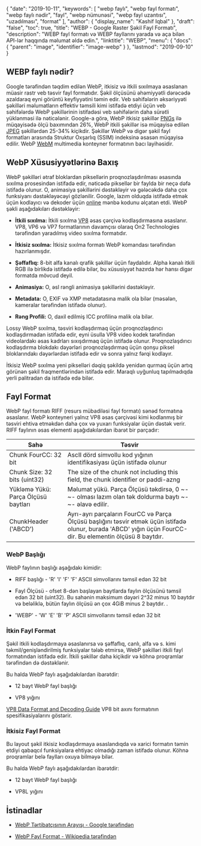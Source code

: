 {
  "date": "2019-10-11",
  "keywords": [
"webp faylı",
"webp fayl formatı",
"webp faylı nədir",
"fayl",
"webp nümunəsi",
"webp fayl uzantısı",
"uzadılması",
"format"
],
  "author": {
    "display_name": "Kashif Iqbal"
},
  "draft": "false",
  "toc": true,
  "title": "WEBP - Google Raster Şəkil Fayl Formatı",
  "description": "WEBP fayl formatı və WEBP fayllarını yarada və aça bilən API-lər haqqında məlumat əldə edin.",
  "linktitle": "WEBP",
  "menu": {
    "docs": {
      "parent": "image",
      "identifier": "image-webp"
}
},
  "lastmod": "2019-09-10"
}

## WEBP faylı nədir?

Google tərəfindən təqdim edilən WebP, itkisiz və itkili sıxılmaya əsaslanan müasir rastr veb təsvir fayl formatıdır. Şəkil ölçüsünü əhəmiyyətli dərəcədə azaldaraq eyni görüntü keyfiyyətini təmin edir. Veb səhifələrin əksəriyyəti şəkilləri məlumatların effektiv təmsili kimi istifadə etdiyi üçün veb səhifələrdə WebP şəkillərinin istifadəsi veb səhifələrin daha sürətli yüklənməsi ilə nəticələnir. Google-a görə, WebP itkisiz şəkillər [PNGs](/image/png/) ilə müqayisədə ölçü baxımından 26%, WebP itkili şəkillər isə müqayisə edilən [JPEG](/image/jpeg/) şəkillərdən 25-34% kiçikdir. Şəkillər WebP və digər şəkil fayl formatları arasında Struktur Oxşarlıq (SSIM) indeksinə əsasən müqayisə edilir. WebP [WebM](https://en.wikipedia.org/wiki/WebM) multimedia konteyner formatının bacı layihəsidir.

## WebP Xüsusiyyətlərinə Baxış ##

WebP şəkilləri ətraf bloklardan piksellərin proqnozlaşdırılması əsasında sıxılma prosesindən istifadə edir, nəticədə piksellər bir faylda bir neçə dəfə istifadə olunur. O, animasiya şəkillərini dəstəkləyir və gələcəkdə daha çox funksiyanı dəstəkləyəcəyi gözlənilir. Google, lazım olduqda istifadə etmək üçün kodlayıcı və dekoder üçün [online](https://developers.google.com/speed/webp/download) mənbə kodunu əlçatan etdi. WebP şəkli aşağıdakıları dəstəkləyir:

* **İtkili sıxılma:** İtkili sıxılma [VP8](https://en.wikipedia.org/wiki/VP8) əsas çərçivə kodlaşdırmasına əsaslanır. VP8, VP6 və VP7 formatlarının davamçısı olaraq On2 Technologies tərəfindən yaradılmış video sıxılma formatıdır.

* **İtkisiz sıxılma:** İtkisiz sıxılma formatı WebP komandası tərəfindən hazırlanmışdır.

* **Şəffaflıq:** 8-bit alfa kanalı qrafik şəkillər üçün faydalıdır. Alpha kanalı itkili RGB ilə birlikdə istifadə edilə bilər, bu xüsusiyyət hazırda hər hansı digər formatda mövcud deyil.

* **Animasiya:** O, əsl rəngli animasiya şəkillərini dəstəkləyir.

* **Metadata:** O, EXIF və XMP metadatasına malik ola bilər (məsələn, kameralar tərəfindən istifadə olunur).

* **Rəng Profili:** O, daxil edilmiş ICC profilinə malik ola bilər.


Lossy WebP sıxılma, təsviri kodlaşdırmaq üçün proqnozlaşdırıcı kodlaşdırmadan istifadə edir, eyni üsulla VP8 video kodek tərəfindən videolardakı əsas kadrları sıxışdırmaq üçün istifadə olunur. Proqnozlaşdırıcı kodlaşdırma blokdakı dəyərləri proqnozlaşdırmaq üçün qonşu piksel bloklarındakı dəyərlərdən istifadə edir və sonra yalnız fərqi kodlayır.

İtkisiz WebP sıxılma yeni pikselləri dəqiq şəkildə yenidən qurmaq üçün artıq görünən şəkil fraqmentlərindən istifadə edir. Maraqlı uyğunluq tapılmadıqda yerli palitradan da istifadə edə bilər.

## Fayl Format ##

WebP fayl formatı RIFF (resurs mübadiləsi fayl formatı) sənəd formatına əsaslanır. WebP konteyneri yalnız VP8 əsas çərçivəsi kimi kodlanmış bir təsviri ehtiva etməkdən daha çox və yuxarı funksiyalar üçün dəstək verir. RIFF faylının əsas elementi aşağıdakılardan ibarət bir parçadır:


|Sahə|Təsvir
---|---|
|Chunk FourCC: 32 bit|AscII dörd simvollu kod yığının identifikasiyası üçün istifadə olunur
|Chunk Size: 32 bits (uint32)|The size of the chunk not including this field, the chunk identifier or paddi-azng
|Yükləmə Yükü: Parça Ölçüsü baytları|Məlumat yükü. Parça Ölçüsü təkdirsə, 0 ~-~- olması lazım olan tək doldurma baytı ~-~- əlavə edilir.
|ChunkHeader ('ABCD')|Ayrı-ayrı parçaların FourCC və Parça Ölçüsü başlığını təsvir etmək üçün istifadə olunur, burada 'ABCD' yığın üçün FourCC-dir. Bu elementin ölçüsü 8 baytdır.

### WebP Başlığı ###

WebP faylının başlığı aşağıdakı kimidir:

* RIFF başlığı - 'R' 'I' 'F' 'F' ASCII simvollarını təmsil edən 32 bit

* Fayl Ölçüsü - ofset 8-dən başlayan baytlarda faylın ölçüsünü təmsil edən 32 bit (uint32). Bu sahənin maksimum dəyəri 2^32 minus 10 baytdır və beləliklə, bütün faylın ölçüsü ən çox 4GiB minus 2 baytdır. .

* 'WEBP' - 'W' 'E' 'B' 'P' ASCII simvollarını təmsil edən 32 bit


### İtkin Fayl Format ###

Şəkil itkili kodlaşdırmaya əsaslanırsa və şəffaflıq, canlı, alfa və s. kimi təkmil/genişləndirilmiş funksiyalar tələb etmirsə, WebP şəkilləri itkili fayl formatından istifadə edir. İtkili şəkillər daha kiçikdir və köhnə proqramlar tərəfindən də dəstəklənir.

Bu halda WebP faylı aşağıdakılardan ibarətdir:

* 12 bayt WebP fayl başlığı

* VP8 yığını


[VP8 Data Format and Decoding Guide](https://tools.ietf.org/html/rfc6386) VP8 bit axını formatının spesifikasiyalarını göstərir.

### İtkisiz Fayl Format ###

Bu layout şəkil itkisiz kodlaşdırmaya əsaslandıqda və xarici formatın təmin etdiyi qabaqcıl funksiyalara ehtiyac olmadığı zaman istifadə olunur. Köhnə proqramlar belə faylları oxuya bilməyə bilər.

Bu halda WebP faylı aşağıdakılardan ibarətdir:

* 12 bayt WebP fayl başlığı

* VP8L yığını


## İstinadlar ##

* [WebP Tərtibatçısının Arayışı - Google tərəfindən](https://developers.google.com/speed/webp/)

* [WebP Fayl Format - Wikipedia tərəfindən](https://en.wikipedia.org/wiki/WebP)


